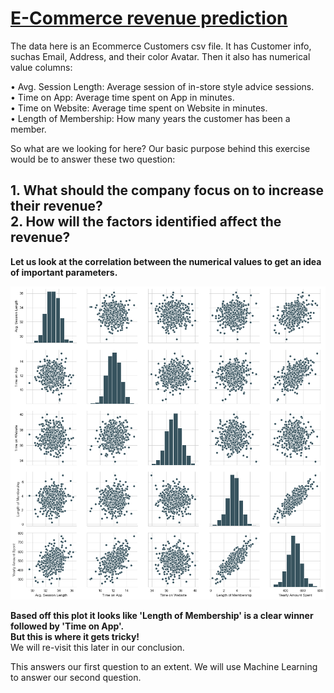 # [E-Commerce revenue prediction](https://github.com/parakhpushkar/Data/blob/main/Ecommerce%20data%20-%20Linear%20Regression.ipynb)

The data here is an Ecommerce Customers csv file. It has Customer info, suchas Email, Address, and their color Avatar. Then it also has numerical value columns:

•	Avg. Session Length: Average session of in-store style advice sessions.<br>
•	Time on App: Average time spent on App in minutes.<br>
•	Time on Website: Average time spent on Website in minutes.<br>
•	Length of Membership: How many years the customer has been a member.<br>

So what are we looking for here? Our basic purpose behind this exercise would be to answer these two question:

**1. What should the company focus on to increase their revenue?**<br>
**2. How will the factors identified affect the revenue?**
----------------------------------------------------------------------------------------------------------------------------------------------------------------------------

**Let us look at the correlation between the numerical values to get an idea of important parameters.**

![](https://github.com/parakhpushkar/Data/blob/main/images/ecmm%20corr.png)

**Based off this plot it looks like 'Length of Membership' is a clear winner followed by 'Time on App'.<br> But this is where it gets tricky!**<br>
We will re-visit this later in our conclusion. 

This answers our first question to an extent. We will use Machine Learning to answer our second question.
